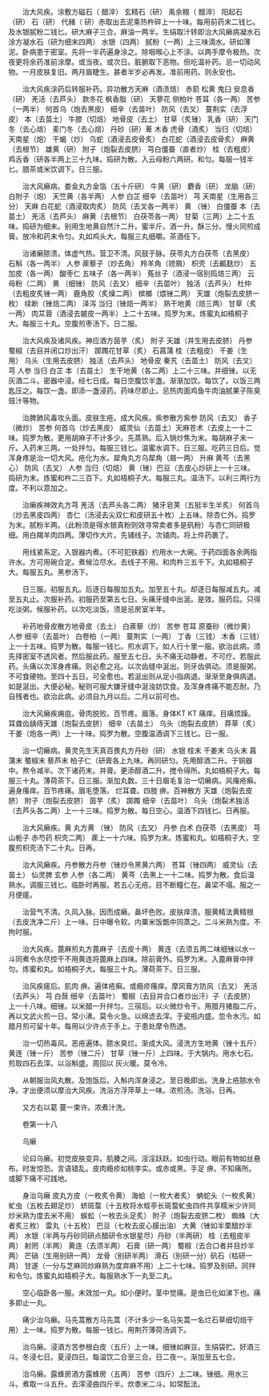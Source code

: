 <!-- { "loadSidebar": true } -->
　　治大风疾。涂敷方磁石（ 醋淬） 玄精石（研） 禹余粮（ 醋淬） 阳起石（研） 石（研） 代赭（ 研）赤取出去泥乘热杵碎上一十味。每用前药末二钱匕。及水银腻粉二钱匕。研大麻子三合。麻油一两半。生绢取汁转即治大风癞病凝水石涂方凝水石（研为细末四两） 水银（四两） 腻粉（一两）上三味滴水。研如薄泥。卧病患于密室。先将一半药遍身涂之。除咽喉心上不涂。以两手摩令极热。次夜更将余药准前涂摩。或当夜。或次日。脏腑取下恶物。但吃温补药。忌一切动风物。一月皮肤复旧。两月眉睫生。甚者半岁必再发。准前用药。则永安也。

　　治大风疾涂药后转服补药。异功散方天麻（酒渍焙） 赤箭 松黄 鬼臼 安息香（研） 羌活（去芦头） 款冬花 枫香脂（研） 天蓼花 侧柏叶 苍耳（各一两） 苦参（一两半） 何首乌（炮去黑皮） 细辛（去苗叶） 防风（去叉） 蔓荆实（去浮皮） 本（去苗土） 牛膝（切焙） 地骨皮（去土） 甘草（炙锉） 乳香（研） 天门冬（去心焙） 麦门冬（去心焙） 丹砂（研）萆 木香 虎骨（酒炙） 当归（切焙） 天南星（炮） 干蝎（炒） 乌蛇（酒浸去皮骨炙） 白花蛇（酒浸去皮骨炙） 麻黄（去根节） 雄黄（研） 附子（炮裂去皮脐） 芎白僵蚕（直者炒） 桂（去粗皮） 鸡舌香（研各半两上三十九味。捣研为散。入云母粉六两研。和匀。每服一钱半匕。腊茶或米饮调下。日三服。

　　治大风癞病。娄金丸方金箔（五十斤研） 牛黄（研） 麝香（研） 龙脑（研） 白附子（炮） 天竺黄（各半两） 人参 白芷 细辛（去苗叶） 芎 天南星（生用各三分） 天麻 白花蛇（酒浸取肉炙） 防风（去叉各一两半） 黄 （锉） 白僵蚕 本（去苗土） 羌活（去芦头） 麻黄（去根节） 白茯苓各一两） 甘菊（三两）上二十五味。捣研为细末。别用生地黄自然汁二升。蜜半斤。酒一升。酥三分。慢火同煎成膏。放冷和药末令匀。丸如鸡头大。每服三丸细嚼。茶酒任下。

　　治诸癞脓溃。体虚气热。营卫不清。风鼓于脉。茯苓丸方白茯苓（去黑皮） 石斛（各一两半） 人参 蒺藜子（炒去角） 羚羊角（镑屑） 枳壳（去瓤麸炒） 五加皮（各一两） 酸枣仁 五味子（各一两半） 菟丝子（酒浸一宿别捣焙三两） 云母粉（二两） 黄 （细锉） 防风（去叉） 细辛（去苗叶） 独活（去芦头） 杜仲（去粗皮炙锉一两） 鹿角胶（炙燥二两） 槟榔（煨锉二两） 天雄（炮裂去皮脐一枚） 续断（锉焙二两） 泽泻 当归（锉焙一两半） 熟干地黄（焙三两） 甘草（炙一两） 肉苁蓉（酒浸去皴皮一两半）上二十五味。捣罗为末。炼蜜丸如梧桐子大。每服三十丸。空腹煎枣汤下。日二服。

　　治大风疾及诸风疾。神应酒方茵芋（炙） 附子 天雄（并生用去皮脐） 丹参 蜀椒（去目并闭口炒出汗） 踯躅花甘草（炙） 石菖蒲 桂（去粗皮） 干姜（生用） 乌头（生用去皮脐） 独活（去芦头） 地骨皮 秦艽（去苗土） 防风（去叉） 芎 人参 当归 白芷 本（去苗土） 生干地黄（各二两）上二十三味。并细锉。以无灰酒二斗。密器中浸。经七日成。每日空腹饮半盏。渐渐加饮。每饮了。以饭三两匙压之。每饮一盏。即添一盏浸药。药味尽即止。忌热肉面鸡鱼牛肉油腻果子陈臭豉汁等物。

　　治脾肺风毒攻头面。皮肤生疮。成大风疾。紫参散方紫参 防风（去叉） 香子（微炒） 苦参 何首乌（炒去黑皮） 威灵仙（去苗土）天麻苍术（去皮上一十二味。捣罗为散。更用胡麻子不计多少。先蒸熟。后入锅炒焦为末。每胡麻子末一斤。入药末三两。一处拌匀。每服三钱匕。温蜜水调下。日三服。吃药三日后。觉浑身疼是治一切大风。疮化为水。犀角丸方乌犀角（屑一两） 升麻 黄芩（去黑心） 防风（去叉） 人参 当归（切焙） 黄（锉）巴豆（去皮心炒研上一十三味。捣研为末。炼蜜和杵二三百下。丸如梧桐子大。每服三丸。温汤下。以利三两行为度。不利以意加之。

　　治癞疾神效丸方芎 羌活（去芦头各二两） 猪牙皂荚（五挺半生半炙） 何首乌（炒去黑皮四两） 杏仁（汤浸去尖双仁和皮研五十枚）上五味。除杏仁外。捣罗为末。腻粉半两。（此粉须是得水银真粉则效寻常卖者多是矾粉）与杏仁同研极细。用白羯羊肉四两。薄切作大片。先铺线子。次铺肉。将上件药裹了。

　　用线紧系定。入银器内煮。（不可犯铁器）约用水一大碗。于药四面各余两指许水。方可用碗合定。煮候泣尽水。去线子不用。和肉杵三五千下。丸如梧桐子大。每服五丸。黑参汤下。

　　日三服。初服五丸。后逐日每服加五丸。加至五十丸。却逐日每服减五丸。减至五丸止。次服补药。初服药至第五七日。头痛牙缝中出涎。是效。服药后。只得吃淡粥。候服补药。以次吃淡饭。须是忌房室半年。

　　补药地骨皮散方地骨皮（去土） 白蒺藜（炒） 苦参 苍耳 原蚕砂（微炒黄） 人参 细辛（去苗叶） 白卷柏（一两） 蔓荆实（一两） 丁香（三钱） 木香（三钱）上一十五味。捣罗为散。每服一钱匕。煎水调下。如人行十里一服。欲治此病。须先择密室不透风者。然后服此药。服至五七日。头不痛无动静者。不可疗。若服此药。头痛以次浑身疼痛。则必愈之兆。以次齿缝中涎出。则牙齿俱动。须是服粥。不可食硬物。至四十五日。可全愈也。若涎出则从足小指病退。渐渐至身俱病退。如是涎出。大便必秘。秘则可服大嫌牙缝中涎浊妨饮食。及浑身疼痛不能忍耐。乃自残者也。欲治此病。必须自九月以后。二月以前可也。

　　治大风癞疾痈疽。骨肉脱败。百节疼。眉落。身体KT KT 痛痒。目痛烦躁。耳聋齿龋痔天雄（炮裂去皮脐） 细辛（去苗土） 乌头（炮裂去皮脐） 莽草（炙） 干姜（炮各一两）上一十味。捣罗为散。空腹温酒调下三钱匕。日一服。

　　治一切癞病。黄灵先生天真百畏丸方丹砂（研） 水银 桂末 干姜末 乌头末 菖蒲末 蜀椒末 藜芦末 柏子仁（研膏各上九味。再同研匀。先用醇酒二升。于铜器中。熬令减半。次下诸药末。并膏。更添醇酒二升。搅令得所。丸如梧桐子大。每服三十丸。薄荷茶下。日三服。渐加丸数。三十日眉毛复治一切癞病。风瘙疮癣。遍身瘙痒。百节疼痛。眉毛堕落。 烂耳聋。四肢 痹。百神散方 天雄（炮裂去皮脐） 附子（炮裂去皮脐） 茵芋（炙） 踯躅 细辛（去苗叶） 乌头（炮裂术独活（去芦头各二两）上一十三味。捣罗为散。每日空心。温酒下四钱匕。日再服。

　　治大风癞疾。黄 丸方黄 （锉） 防风（去叉） 丹参 白术 白茯苓（去黑皮） 芎 山栀子 赤芍药 枳壳二两） 蒺上一十六味。捣罗为末。炼蜜和丸。如梧桐子大。空腹煎枳壳汤下二十丸。日再。

　　治大风癞疾。丹参散方丹参（锉炒令黑黄六两） 苍耳（锉四两） 威灵仙（去苗土） 仙灵脾 玄参 人参（各二两） 黄芩（去黑上一十二味。捣罗为散。食后温熟水。调服三钱匕。临卧时再服。若五心无疮。目不断瞳仁在。鼻梁不塌。服之一月便瘥。

　　治营气不清。久风入脉。因而成癞。鼻坏色败。皮肤痒溃。服黄精法黄精根（去皮洗净二斤）上一味。日中曝令软。内粟米饭甑中同蒸之。二斗米熟为度。不拘时服。

　　治大风疾。蓖麻煎丸方蓖麻子（去皮十两） 黄连（去须五两二味细锉以水一斗同煮令水尽控干不用黄连将蓖麻上四味。除前膏外。捣罗为末。入蓖麻膏中拌匀。炼蜜和丸。如梧桐子大。每服三十丸。薄荷茶下。日三服。

　　治风疾瘥后。肌肉 痹。遍体疮癣。或瘾疹瘙痒。摩风膏方防风（去叉） 羌活（去芦头） 芎 白蔹 细辛（去苗叶） 蜀椒（去目并合口者炒出汗）子（去皮脐）上一十八味。细锉。以米醋一升拌匀。三宿后。以火微炒令干。用腊月猪脂二斤。再以文武火煎一日。常小沸。莫令火急。以绵滤去滓。于瓷瓶内盛。忽令水污。如腊月煎可留十年。每用以少许点于手上。于患处摩令热透。

　　治一切热毒风。恶疮遍体。脓水臭烂。渐成大风。浸洗方生地黄（锉十五斤） 黄连（锉一斤） 苦参（锉二斤） 甘草（锉一斤）上四味。于大锅内。用水七石。煎取四石去滓。以浴斛盛。周回以 灰火暖。莫令冷。

　　从朝服治风丸散。及饱饭后。入斛内浑身浸之。至日晚即出。洗身上疮脓水令净。才出便须以摩治大风疾。洗浴方浮萍草上一味。浓煎汤。洗浴。日再。

　　又方右以葛 蔓一束许。浓煮汁洗。

　　卷第一十八

　　乌癞

　　论曰乌癞。初觉皮肤变异。肌腠之间。淫淫跃跃。如虫行动。眼前有物如丝悬布。时发惊恐。言语错乱。皮肉瘾疹如桃李实。或赤或黑。手足 痹。不知痛所。或脚下痛不可践地。

　　身治乌癞 皮丸方皮（一枚炙令黄） 海蛤（一枚大者炙） 蚺蛇头（一枚炙黄） 虻虫（五枚去翅足炒） 蛴斑蝥（十五枚将水蛭亭长斑蝥虻虫四件共享糯米少许同炒米熟为度去米不用） 蜈蚣（一枚去头足炙） 附子（炮裂去皮脐二枚） 蜘蛛（大者炙三枚） 雷丸（十五枚） 巴豆（七枚去皮心膜出油） 大黄（锉如半栗醋炒半两） 水银（半两与丹砂同研点醋研令水银星尽）丹砂（半两研） 桂（去粗皮半两） 射罔（半两） 黄连（去须半两） 石膏（研一两） 蜀椒（去合口者并目炒半两） 芒硝（生用别研一两） 龙骨（别研半两） 滑石（别研一分）矾石（枯研一两） 甘遂（一分与芝麻同炒麻熟为度弃麻不用）上二十七味。捣罗及别研。同拌和令匀。炼蜜丸如梧桐子大。每服熟水下一丸至二丸。

　　空心临卧各一服。未效加一丸。如小便时。茎中觉痛。是虫已化如涕下也。痛多即止一丸。

　　痛少治乌癞。马先蒿散方马先蒿（不计多少一名马矢蒿一名烂石草细切焙干用）上一味。捣罗为散。每服一钱匕。用荆芥薄荷汤调下。

　　治乌癞。浸酒方苦参根白皮（五斤）上一味。细锉如麻豆。生绢袋贮。好酒三斗。冬浸七日。夏浸四日。每温饮二合至三合。日二夜一。渐加至五七合。

　　治乌癞。露蜂房酒方露蜂房（五两） 苦参（四斤）上二味。锉细。用水三斗。煮取一斗五升。去滓浸曲四斤半。炊黍米二斗。如常酝法。


